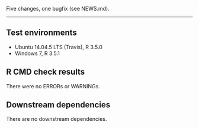 Five changes, one bugfix (see NEWS.md).

---

## Test environments
* Ubuntu 14.04.5 LTS (Travis), R 3.5.0
* Windows 7, R 3.5.1

## R CMD check results

There were no ERRORs or WARNINGs. 

## Downstream dependencies

There are no downstream dependencies.